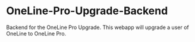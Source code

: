 # OneLine-Pro-Upgrade-Backend
Backend for the OneLine Pro Upgrade. This webapp will upgrade a user of OneLine to OneLine Pro.
